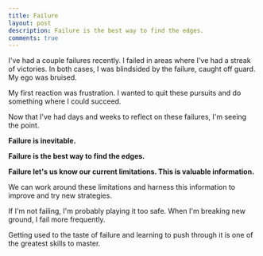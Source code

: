 ```yaml
---
title: Failure
layout: post
description: Failure is the best way to find the edges.
comments: true
---
```

I've had a couple failures recently.  I failed in areas where I've had a streak of victories.  In both cases, I was blindsided by the failure, caught off guard.  My ego was bruised.

My first reaction was frustration.  I wanted to quit these pursuits and do something where I could succeed.

Now that I've had days and weeks to reflect on these failures, I'm seeing the point.

**Failure is inevitable.**

**Failure is the best way to find the edges.**

**Failure let's us know our current limitations.  This is valuable information.**

We can work around these limitations and harness this information to improve and try new strategies.

If I'm not failing, I'm probably playing it too safe.  When I'm breaking new ground, I fail more frequently.

Getting used to the taste of failure and learning to push through it is one of the greatest skills to master.
